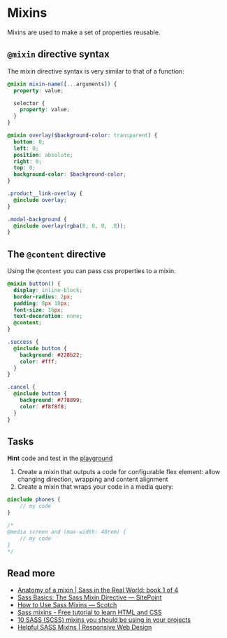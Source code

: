 # Mixins

Mixins are used to make a set of properties reusable.

## `@mixin` directive syntax
The mixin directive syntax is very similar to that of a function:

```scss
@mixin mixin-name([...arguments]) {
  property: value;

  selector {
    property: value;
  }
}
```

```scss
@mixin overlay($background-color: transparent) {
  bottom: 0;
  left: 0;
  position: absolute;
  right: 0;
  top: 0;
  background-color: $background-color;
}

.product__link-overlay {
  @include overlay;
}

.modal-background {
  @include overlay(rgba(0, 0, 0, .8));
}
```

## The `@content` directive

Using the `@content` you can pass css properties to a mixin.

```scss
@mixin button() {
  display: inline-block;
  border-radius: 2px;
  padding: 8px 10px;
  font-size: 16px;
  text-decoration: none;
  @content;
}

.success {
  @include button {
    background: #228b22;
    color: #fff;
  }
}

.cancel {
  @include button {
    background: #778899;
    color: #f8f8f8;
  }
}
```

## Tasks

**Hint** code and test in the [playground](https://www.sassmeister.com/)

1. Create a mixin that outputs a code for configurable flex element: allow changing direction, wrapping and content alignment
2. Create a mixin that wraps your code in a media query:

```scss
@include phones {
    // my code
}

/*
@media screen and (max-width: 40rem) {
    // my code
}
*/
```

## Read more

- [Anatomy of a mixin | Sass in the Real World: book 1 of 4](https://anotheruiguy.gitbooks.io/sassintherealworld_book-i/handy-tools/anatomy-of-a-mixin.html)
- [Sass Basics: The Sass Mixin Directive — SitePoint](https://www.sitepoint.com/sass-basics-the-mixin-directive/)
- [How to Use Sass Mixins ― Scotch](https://scotch.io/tutorials/how-to-use-sass-mixins)
- [Sass mixins - Free tutorial to learn HTML and CSS](https://marksheet.io/sass-mixins.html)
- [10 SASS (SCSS) mixins you should be using in your projects](https://engageinteractive.co.uk/index.php/blog/top-10-scss-mixins)
- [Helpful SASS Mixins | Responsive Web Design](https://responsivedesign.is/articles/helpful-sass-mixins/)